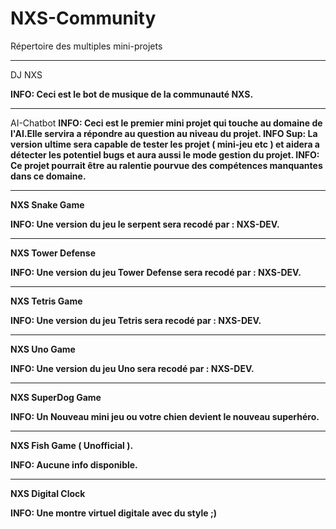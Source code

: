 # NXS-Community
Répertoire des multiples mini-projets

<hr>
<p>DJ NXS</p>
<b>INFO: Ceci est le bot de musique de la communauté NXS.</b>
<hr>
<p>AI-Chatbot</>
<b>INFO: Ceci est le premier mini projet qui touche au domaine de l'AI.Elle servira a répondre au question au niveau du projet.
<b> INFO Sup: La version ultime sera capable de tester les projet ( mini-jeu etc ) et aidera a détecter les potentiel bugs et aura aussi le mode gestion du projet.
<b>INFO: Ce projet pourrait être au ralentie pourvue des compétences manquantes dans ce domaine.
<hr>
 <p> NXS Snake Game</p>
<b>INFO: Une version du jeu le serpent sera recodé par : NXS-DEV.
<hr>
<p>NXS Tower Defense<p>
<b>INFO: Une version du jeu Tower Defense sera recodé par : NXS-DEV.
<hr>
  <p>NXS Tetris Game</p>
<b>INFO: Une version du jeu Tetris sera recodé par : NXS-DEV.
<hr>
  <p> NXS Uno Game</p>
<b>INFO: Une version du jeu Uno sera recodé par : NXS-DEV.
<hr>
  <p>NXS SuperDog Game</p>
<b>INFO: Un Nouveau mini jeu ou votre chien devient le nouveau superhéro.
<hr>
  <p>NXS Fish Game ( Unofficial ).</p>
<b>INFO: Aucune info disponible.
<hr>
  <p>NXS Digital Clock</p>
<b>INFO: Une montre virtuel digitale avec du style ;)


